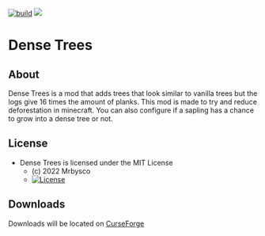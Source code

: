 [![build](https://github.com/Mrbysco/dense-trees/actions/workflows/build.yml/badge.svg)](https://github.com/Mrbysco/dense-trees/actions/workflows/build.yml) 
[![](http://cf.way2muchnoise.eu/versions/839316.svg)](https://www.curseforge.com/minecraft/mc-mods/dense-trees)

# Dense Trees #

## About ##
Dense Trees is a mod that adds trees that look similar to vanilla trees but the logs give 16 times the amount of planks.
This mod is made to try and reduce deforestation in minecraft.
You can also configure if a sapling has a chance to grow into a dense tree or not.

## License ##
* Dense Trees is licensed under the MIT License
  - (c) 2022 Mrbysco
  - [![License](https://img.shields.io/badge/License-MIT-red.svg?style=flat)](http://opensource.org/licenses/MIT)

## Downloads ##
Downloads will be located on [CurseForge](https://www.curseforge.com/minecraft/mc-mods/dense-trees)